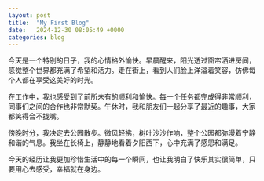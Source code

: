 ```yaml
---
layout: post
title:  "My First Blog"
date:   2024-12-30 08:05:49 +0000
categories: blog
---
```

今天是一个特别的日子，我的心情格外愉快。早晨醒来，阳光透过窗帘洒进房间，感觉整个世界都充满了希望和活力。走在街上，看到人们脸上洋溢着笑容，仿佛每个人都在享受这美好的时光。

在工作中，我也感受到了前所未有的顺利和愉快。每一个任务都完成得非常顺利，同事们之间的合作也非常默契。午休时，我和朋友们一起分享了最近的趣事，大家都笑得合不拢嘴。

傍晚时分，我决定去公园散步。微风轻拂，树叶沙沙作响，整个公园都弥漫着宁静和谐的气息。我坐在长椅上，静静地看着夕阳西下，心中充满了感恩和满足。

今天的经历让我更加珍惜生活中的每一个瞬间，也让我明白了快乐其实很简单，只要用心去感受，幸福就在身边。
